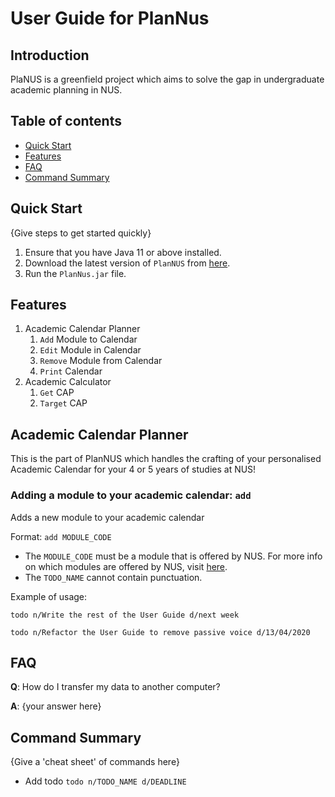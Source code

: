# User Guide for PlanNus

## Introduction

PlaNUS is a greenfield project which aims to solve the gap in undergraduate academic planning in NUS. 

## Table of contents

* [Quick Start](#quick-start)
* [Features](#features)
* [FAQ](#faq)
* [Command Summary](#command-summary)

## Quick Start

{Give steps to get started quickly}

1. Ensure that you have Java 11 or above installed.
1. Download the latest version of `PlanNUS` from [here](https://github.com/AY2021S1-CS2113T-F12-1/tp/releases "PlanNUS releases").
1. Run the `PlanNus.jar` file.

## Features 

1. Academic Calendar Planner
    1. `Add` Module to Calendar
    1. `Edit` Module in Calendar
    1. `Remove` Module from Calendar
    1. `Print` Calendar
1. Academic Calculator
    1. `Get` CAP
    1. `Target` CAP

## Academic Calendar Planner

This is the part of PlanNUS which handles the crafting of your personalised Academic Calendar for your 4 or 5 years of studies at NUS!

### Adding a module to your academic calendar: `add`
Adds a new module to your academic calendar

Format: `add MODULE_CODE`

* The `MODULE_CODE` must be a module that is offered by NUS. For more info on which modules are offered by NUS, visit [here](https://nusmods.com/modules?sem[0]=1&sem[1]=2&sem[2]=3&sem[3]=4 "NUSMODS").
* The `TODO_NAME` cannot contain punctuation.  

Example of usage: 

`todo n/Write the rest of the User Guide d/next week`

`todo n/Refactor the User Guide to remove passive voice d/13/04/2020`

## FAQ

**Q**: How do I transfer my data to another computer? 

**A**: {your answer here}

## Command Summary

{Give a 'cheat sheet' of commands here}

* Add todo `todo n/TODO_NAME d/DEADLINE`
